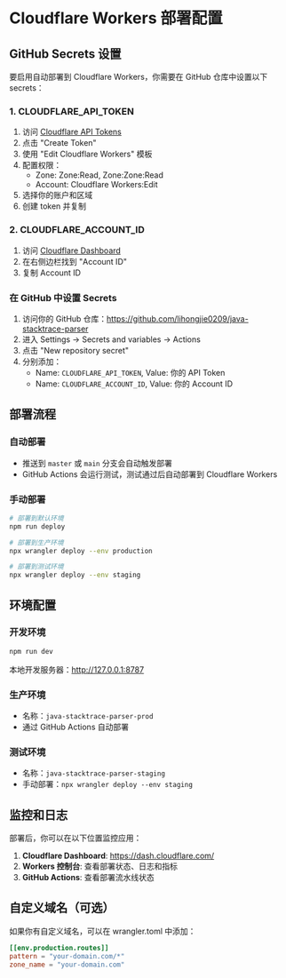 # Cloudflare Workers 部署配置

## GitHub Secrets 设置

要启用自动部署到 Cloudflare Workers，你需要在 GitHub 仓库中设置以下 secrets：

### 1. CLOUDFLARE_API_TOKEN
1. 访问 [Cloudflare API Tokens](https://dash.cloudflare.com/profile/api-tokens)
2. 点击 "Create Token"
3. 使用 "Edit Cloudflare Workers" 模板
4. 配置权限：
   - Zone: Zone:Read, Zone:Zone:Read
   - Account: Cloudflare Workers:Edit
5. 选择你的账户和区域
6. 创建 token 并复制

### 2. CLOUDFLARE_ACCOUNT_ID
1. 访问 [Cloudflare Dashboard](https://dash.cloudflare.com/)
2. 在右侧边栏找到 "Account ID"
3. 复制 Account ID

### 在 GitHub 中设置 Secrets
1. 访问你的 GitHub 仓库：https://github.com/lihongjie0209/java-stacktrace-parser
2. 进入 Settings → Secrets and variables → Actions
3. 点击 "New repository secret"
4. 分别添加：
   - Name: `CLOUDFLARE_API_TOKEN`, Value: 你的 API Token
   - Name: `CLOUDFLARE_ACCOUNT_ID`, Value: 你的 Account ID

## 部署流程

### 自动部署
- 推送到 `master` 或 `main` 分支会自动触发部署
- GitHub Actions 会运行测试，测试通过后自动部署到 Cloudflare Workers

### 手动部署
```bash
# 部署到默认环境
npm run deploy

# 部署到生产环境
npx wrangler deploy --env production

# 部署到测试环境
npx wrangler deploy --env staging
```

## 环境配置

### 开发环境
```bash
npm run dev
```
本地开发服务器：http://127.0.0.1:8787

### 生产环境
- 名称：`java-stacktrace-parser-prod`
- 通过 GitHub Actions 自动部署

### 测试环境
- 名称：`java-stacktrace-parser-staging`
- 手动部署：`npx wrangler deploy --env staging`

## 监控和日志

部署后，你可以在以下位置监控应用：

1. **Cloudflare Dashboard**: https://dash.cloudflare.com/
2. **Workers 控制台**: 查看部署状态、日志和指标
3. **GitHub Actions**: 查看部署流水线状态

## 自定义域名（可选）

如果你有自定义域名，可以在 wrangler.toml 中添加：

```toml
[[env.production.routes]]
pattern = "your-domain.com/*"
zone_name = "your-domain.com"
```
